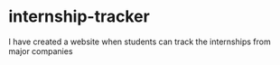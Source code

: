 # internship-tracker
I have created a website when students can track the internships from major companies  
